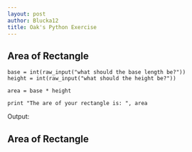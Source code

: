 ```yaml
---
layout: post
author: Blucka12
title: Oak's Python Exercise
---
```


## Area of Rectangle

```
base = int(raw_input("what should the base length be?"))
height = int(raw_input("what should the height be?"))

area = base * height

print "The are of your rectangle is: ", area
```

Output:

## Area of Rectangle

```
